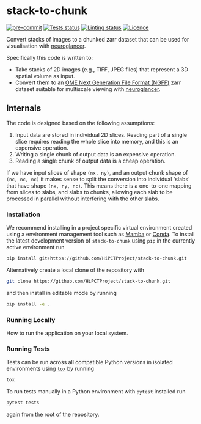 # stack-to-chunk

[![pre-commit](https://img.shields.io/badge/pre--commit-enabled-brightgreen?logo=pre-commit&logoColor=white)](https://github.com/pre-commit/pre-commit)
[![Tests status][tests-badge]][tests-link]
[![Linting status][linting-badge]][linting-link]
[![Licence][licence-badge]](./LICENCE.md)

<!--
[![PyPI version][pypi-version]][pypi-link]
[![Conda-Forge][conda-badge]][conda-link]
[![PyPI platforms][pypi-platforms]][pypi-link]
-->

<!-- prettier-ignore-start -->
[tests-badge]:              https://github.com/HiPCTProject/stack-to-chunk/actions/workflows/tests.yml/badge.svg
[tests-link]:               https://github.com/HiPCTProject/stack-to-chunk/actions/workflows/tests.yml
[linting-badge]:            https://github.com/HiPCTProject/stack-to-chunk/actions/workflows/linting.yml/badge.svg
[linting-link]:             https://github.com/HiPCTProject/stack-to-chunk/actions/workflows/linting.yml
[conda-badge]:              https://img.shields.io/conda/vn/conda-forge/stack-to-chunk
[conda-link]:               https://github.com/conda-forge/stack-to-chunk-feedstock
[pypi-link]:                https://pypi.org/project/stack-to-chunk/
[pypi-platforms]:           https://img.shields.io/pypi/pyversions/stack-to-chunk
[pypi-version]:             https://img.shields.io/pypi/v/stack-to-chunk
[licence-badge]:            https://img.shields.io/badge/License-BSD_3--Clause-blue.svg
<!-- prettier-ignore-end -->

Convert stacks of images to a chunked zarr dataset that can be used for visualisation with [neuroglancer](https://github.com/google/neuroglancer).

Specifically this code is written to:
- Take stacks of 2D images (e.g., TIFF, JPEG files) that represent a 3D spatial volume as input.
- Convert them to an [OME Next Generation File Format (NGFF)](https://ngff.openmicroscopy.org/0.4/index.html) zarr dataset suitable for multiscale viewing with [neuroglancer](https://github.com/google/neuroglancer).

## Internals
The code is designed based on the following assumptions:

1. Input data are stored in individual 2D slices. Reading part of a single slice requires reading the whole slice into memory, and this is an expensive operation.
1. Writing a single chunk of output data is an expensive operation.
1. Reading a single chunk of output data is a cheap operation.

If we have input slices of shape `(nx, ny)`, and an output chunk shape of `(nc, nc, nc)` it makes sense to split the conversion into individual 'slabs' that have shape `(nx, ny, nc)`. This means there is a one-to-one mapping from slices to slabs, and slabs to chunks, allowing each slab to be processed in parallel without interfering with the other slabs.


### Installation

<!-- How to build or install the application. -->

We recommend installing in a project specific virtual environment created using a environment management tool such as [Mamba](https://mamba.readthedocs.io/en/latest/user_guide/mamba.html) or [Conda](https://conda.io/projects/conda/en/latest/). To install the latest development version of `stack-to-chunk` using `pip` in the currently active environment run

```sh
pip install git+https://github.com/HiPCTProject/stack-to-chunk.git
```

Alternatively create a local clone of the repository with

```sh
git clone https://github.com/HiPCTProject/stack-to-chunk.git
```

and then install in editable mode by running

```sh
pip install -e .
```

### Running Locally

How to run the application on your local system.

### Running Tests

<!-- How to run tests on your local system. -->

Tests can be run across all compatible Python versions in isolated environments using
[`tox`](https://tox.wiki/en/latest/) by running

```sh
tox
```

To run tests manually in a Python environment with `pytest` installed run

```sh
pytest tests
```

again from the root of the repository.
